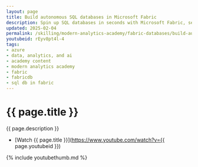 ```yaml
---
layout: page
title: Build autonomous SQL databases in Microsoft Fabric
description: Spin up SQL databases in seconds with Microsoft Fabric, seamlessly integrating your operational and analytical data across multiple clouds. Use AI to scale, tune, and secure databases, so you can focus on building powerful, data-rich applications without the manual management overhead.
updated: 2025-02-04
permalink: /skilling/modern-analytics-academy/fabric-databases/build-autonomous-sql-db
youtubeid: rEyv8pt4l-4
tags: 
- azure
- data, analytics, and ai
- academy content
- modern analytics academy
- fabric
- fabricdb
- sql db in fabric
---
```


# {{ page.title }}

{{ page.description }}

* [Watch {{ page.title }}](https://www.youtube.com/watch?v={{ page.youtubeid }})

{% include youtubethumb.md %}

